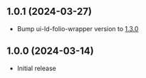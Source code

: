 ## 1.0.1 (2024-03-27)
- Bump ui-ld-folio-wrapper version to [1.3.0](https://github.com/folio-org/ui-ld-folio-wrapper/tree/v1.3.0)

## 1.0.0 (2024-03-14)
- Initial release